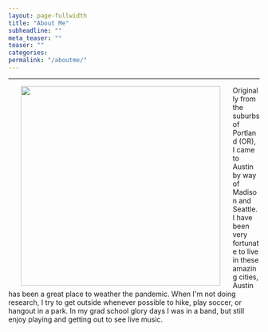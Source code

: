 ```yaml
---
layout: page-fullwidth
title: "About Me"
subheadline: ""
meta_teaser: ""
teaser: ""
categories:
permalink: "/aboutme/"
---
```

<!--more-->
<hr>
<img src="/local_files/Ben_at_Cavallo.jpg" width="400" ALIGN="left" HSPACE="25" /> Originally from the suburbs of Portland (OR), I came to Austin by way of Madison and Seattle.  I have been very fortunate to live in these amazing cities, Austin has been a great place to weather the pandemic. When I'm not doing research, I try to get outside whenever possible to hike, play soccer, or hangout in a park.  In my grad school glory days I was in a band, but still enjoy playing and getting out to see live music.  